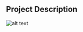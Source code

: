## Project Description


![alt text](https://github.com/learning-zone/website-templates/blob/master/assets/startbootstrap-grayscale-1.0.3.png "startbootstrap-grayscale-1.0.3")
